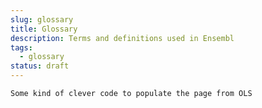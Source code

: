 ```yaml
---
slug: glossary
title: Glossary
description: Terms and definitions used in Ensembl
tags:
  - glossary
status: draft
---
```


```Some kind of clever code to populate the page from OLS```
